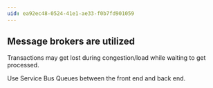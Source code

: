 ```yaml
---
uid: ea92ec48-0524-41e1-ae33-f0b7fd901059
---
```

## Message brokers are utilized

<div class="alert is-warning"><p>Transactions may get lost during congestion/load while waiting to get processed.</p></div>

Use Service Bus Queues between the front end and back end.